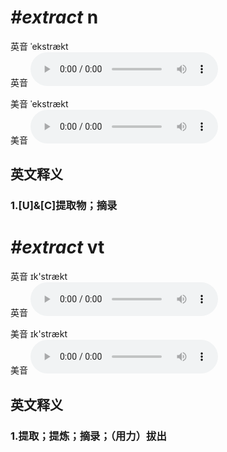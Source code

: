 # ***\#extract*** n
英音 ˈekstrækt  
英音
<audio src="./media/extract1_AAC.aac" controls="controls"></audio>

美音 ˈekstrækt  
美音
<audio src="./media/extract1_AAC.aac" controls="controls"></audio>



  

英文释义
---
### 1.**[U]&[C]提取物；摘录**  


# ***\#extract*** vt
英音 ɪk'strækt  
英音
<audio src="./media/extract1_AAC.aac" controls="controls"></audio>

美音 ɪk'strækt  
美音
<audio src="./media/extract1_AAC.aac" controls="controls"></audio>



  

英文释义
---
### 1.**提取；提炼；摘录；（用力）拔出**  


